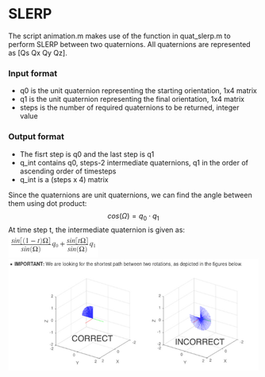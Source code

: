 # SLERP

The script animation.m makes use of the function in quat_slerp.m to perform SLERP between two quaternions. All quaternions are represented as [Qs Qx Qy Qz].

### Input format
- q0 is the unit quaternion representing the starting orientation, 1x4 matrix
- q1 is the unit quaternion representing the final orientation, 1x4 matrix
- steps is the number of required quaternions to be returned, integer value

### Output format
- The fisrt step is q0 and the last step is q1
- q_int contains q0, steps-2 intermediate quaternions, q1 in the order of ascending order of timesteps
- q_int is a (steps x 4) matrix

Since the quaternions are unit quaternions, we can find the angle between them using dot product:
$$
cos(\Omega) = q_0\cdot q_1
$$
At time step t, the intermediate quaternion is given as:<br />
![img1](img1.png)<br />
![img2](img2.png)
